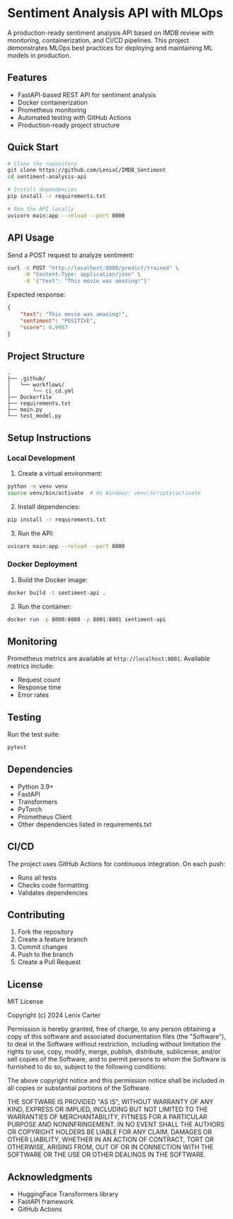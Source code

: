 # Sentiment Analysis API with MLOps

A production-ready sentiment analysis API based on IMDB review with monitoring, containerization, and CI/CD pipelines. This project demonstrates MLOps best practices for deploying and maintaining ML models in production.

## Features

- FastAPI-based REST API for sentiment analysis
- Docker containerization
- Prometheus monitoring
- Automated testing with GitHub Actions
- Production-ready project structure

## Quick Start

```bash
# Clone the repository
git clone https://github.com/LenixC/IMDB_Sentiment
cd sentiment-analysis-api

# Install dependencies
pip install -r requirements.txt

# Run the API locally
uvicorn main:app --reload --port 8000
```

## API Usage

Send a POST request to analyze sentiment:

```bash
curl -X POST "http://localhost:8000/predict/trained" \
     -H "Content-Type: application/json" \
     -d '{"text": "This movie was amazing!"}'
```

Expected response:
```json
{
    "text": "This movie was amazing!",
    "sentiment": "POSITIVE",
    "score": 0.9987
}
```

## Project Structure

```
.
├── .github/
│   └── workflows/
│       └── ci_cd.yml
├── Dockerfile
├── requirements.txt
├── main.py
└── test_model.py
```

## Setup Instructions

### Local Development

1. Create a virtual environment:
```bash
python -m venv venv
source venv/bin/activate  # On Windows: venv\Scripts\activate
```

2. Install dependencies:
```bash
pip install -r requirements.txt
```

3. Run the API:
```bash
uvicorn main:app --reload --port 8000
```

### Docker Deployment

1. Build the Docker image:
```bash
docker build -t sentiment-api .
```

2. Run the container:
```bash
docker run -p 8000:8000 -p 8001:8001 sentiment-api
```

## Monitoring

Prometheus metrics are available at `http://localhost:8001`. Available metrics include:
- Request count
- Response time
- Error rates

## Testing

Run the test suite:
```bash
pytest
```

## Dependencies

- Python 3.9+
- FastAPI
- Transformers
- PyTorch
- Prometheus Client
- Other dependencies listed in requirements.txt

## CI/CD

The project uses GitHub Actions for continuous integration. On each push:
- Runs all tests
- Checks code formatting
- Validates dependencies

## Contributing

1. Fork the repository
2. Create a feature branch
3. Commit changes
4. Push to the branch
5. Create a Pull Request

## License

MIT License

Copyright (c) 2024 Lenix Carter

Permission is hereby granted, free of charge, to any person obtaining a copy
of this software and associated documentation files (the "Software"), to deal
in the Software without restriction, including without limitation the rights
to use, copy, modify, merge, publish, distribute, sublicense, and/or sell
copies of the Software, and to permit persons to whom the Software is
furnished to do so, subject to the following conditions:

The above copyright notice and this permission notice shall be included in all
copies or substantial portions of the Software.

THE SOFTWARE IS PROVIDED "AS IS", WITHOUT WARRANTY OF ANY KIND, EXPRESS OR
IMPLIED, INCLUDING BUT NOT LIMITED TO THE WARRANTIES OF MERCHANTABILITY,
FITNESS FOR A PARTICULAR PURPOSE AND NONINFRINGEMENT. IN NO EVENT SHALL THE
AUTHORS OR COPYRIGHT HOLDERS BE LIABLE FOR ANY CLAIM, DAMAGES OR OTHER
LIABILITY, WHETHER IN AN ACTION OF CONTRACT, TORT OR OTHERWISE, ARISING FROM,
OUT OF OR IN CONNECTION WITH THE SOFTWARE OR THE USE OR OTHER DEALINGS IN THE
SOFTWARE.

## Acknowledgments

- HuggingFace Transformers library
- FastAPI framework
- GitHub Actions


